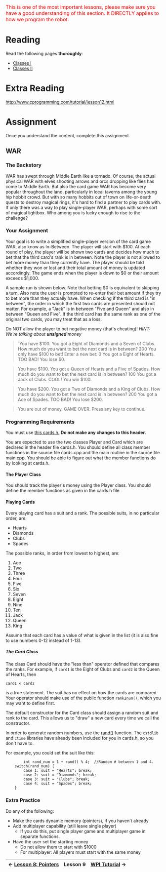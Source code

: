 <font color='red' size='3'>This is one of the most important lessons, please make sure you have a good understanding of this section.  It DIRECTLY applies to how we program the robot.</font>

# Reading #

Read the following pages **thoroughly**:

  * [Classes I](http://www.cplusplus.com/doc/tutorial/classes/)
  * [Classes II](http://www.cplusplus.com/doc/tutorial/classes2/)

# Extra Reading #

http://www.cprogramming.com/tutorial/lesson12.html

# Assignment #

Once you understand the content, complete this assignment.

## WAR ##

### The Backstory ###

WAR has swept through Middle Earth like a tornado. Of course, the actual physical WAR with elves shooting arrows and orcs dropping like flies has come to Middle Earth. But also the card game WAR has become very popular throughout the land, particularly in local taverns among the young hip hobbit crowd. But with so many hobbits out of town on life-or-death quests to destroy magical rings, it's hard to find a partner to play cards with. If only there was a way to play single-player WAR, perhaps with some sort of magical lightbox. Who among you is lucky enough to rise to the challenge?

### Your Assignment ###

Your goal is to write a simplified single-player version of the card game WAR, also know as In-Between. The player will start with $100. At each round of play, the player will be shown two cards and decides how much to bet that the third card's rank is in between. Note the player is not allowed to bet more money than they currently have. The player should be told whether they won or lost and their total amount of money is updated accordingly. The game ends when the player is down to $0 or their amount exceeds $1,000.

A sample run is shown below. Note that betting $0 is equivalent to skipping a turn. Also note the user is prompted to re-enter their bet amount if they try to bet more than they actually have. When checking if the third card is "in between", the order in which the first two cards are presented should not matter. For example, a "Jack" is in between "Five and Queen" and also in between "Queen and Five". If the third card has the same rank as one of the original two cards, you may treat that as a loss.

Do NOT allow the player to bet negative money (that's cheating)! _HINT: We're talking about **unsigned** money_


> `You have $100.
> You got a Eight of Diamonds and a Seven of Clubs.
> How much do you want to bet the next card is in between? 200
> You only have $100 to bet! Enter a new bet: 0
> You got a Eight of Hearts.
> TOO BAD! You lose $0.

> You have $100.
> You got a Queen of Hearts and a Five of Spades.
> How much do you want to bet the next card is in between? 100
> You got a Jack of Clubs.
> COOL! You win $100.

> You have $200.
> You got a Two of Diamonds and a King of Clubs.
> How much do you want to bet the next card is in between? 200
> You got a Ace of Spades.
> TOO BAD! You lose $200.

> You are out of money. GAME OVER.
> Press any key to continue.`

### Programming Requirements ###

You must use [this cards.h.](https://hot67-programming-resources.googlecode.com/svn/trunk/tutorial/cards.h) **Do not make any changes to this header.**

You are expected to use the two classes Player and Card which are declared in the header file cards.h. You should define all class member functions in the source file cards.cpp and the main routine in the source file main.cpp. You should be able to figure out what the member functions do by looking at cards.h.

#### The Player Class ####
You should track the player's money using the Player class. You should define the member functions as given in the cards.h file.

#### Playing Cards ####
Every playing card has a suit and a rank. The possible suits, in no particular order, are:

  * Hearts
  * Diamonds
  * Clubs
  * Spades

The possible ranks, in order from lowest to highest, are:

  1. Ace
  1. Two
  1. Three
  1. Four
  1. Five
  1. Six
  1. Seven
  1. Eight
  1. Nine
  1. Ten
  1. Jack
  1. Queen
  1. King

Assume that each card has a value of what is given in the list (it is also fine to use numbers 0-12 instead of 1-13).

##### The Card Class #####
The class Card should have the "less than" operator defined that compares the ranks. For example, if `card1` is the Eight of Clubs and `card2` is the Queen of Hearts, then

```
card1 < card2
```

is a true statement. The suit has no effect on how the cards are compared. Your operator should make use of the public function `rank2num()`, which you may want to define first.

The default constructor for the Card class should assign a random suit and rank to the card. This allows us to "draw" a new card every time we call the constructor.

In order to generate random numbers, use the [rand()](CPP_TipsAndTricks#Random_Numbers.md) function. The `cstdlib` and `ctime` libraries have already been included for you in cards.h, so you don't have to.

For example, you could set the suit like this:
```
        int rand_num = 1 + rand() % 4;  //Random # between 1 and 4.
	switch(rand_num) {
		case 1: suit = "Hearts"; break;
		case 2: suit = "Diamonds"; break;
		case 3: suit = "Clubs"; break;
		case 4: suit = "Spades"; break;
	}
```

### Extra Practice ###
Do any of the following:

  * Make the cards dynamic memory (pointers), if you haven't already
  * Add multiplayer capability (still leave single player)
    * If you do this, put single player game and multiplayer game in separate functions.
  * Have the user set the starting money
    * Do not allow them to start with $1000
    * For multiplayer: All players must start with the same money

| ← [Lesson 8: Pointers](CPP_Lesson8.md) | **Lesson 9** | [WPI Tutorial](WPI_Lesson1.md) → |
|:-----------------------------------------|:-------------|:-----------------------------------|